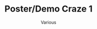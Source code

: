 --- 
title: "Poster/Demo Craze 1" 
abstract: "" 
address: "London" 
author: "Various"
webAuthor: "Various" 
booktitle: "Proceedings of the International Web Audio Conference" 
editor: "Thalmann, Florian and Ewert, Sebastian" 
month: "Proceedings of the International Web Audio Conference"
pages: "undefined" 
publisher: "Queen Mary University of London" 
series: "WAC '17"
type: "video"  
year: "2017" 
id: "2017_demo1" 
tags: year2017
media: https://youtu.be/OpUeyRRPpCo?t=298 
pdflink: none
ISSN: 2663-5844
---